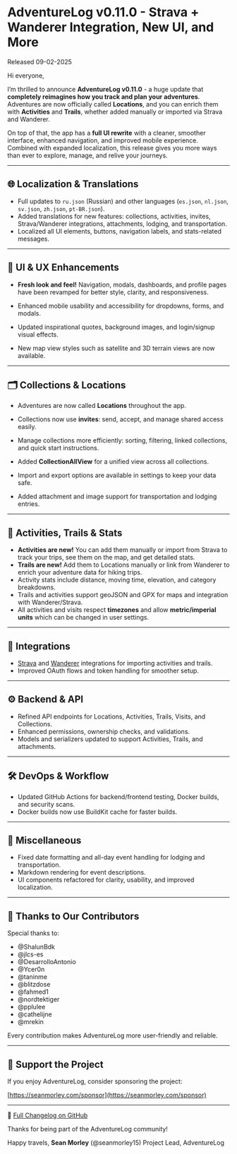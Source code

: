 # AdventureLog v0.11.0 - Strava + Wanderer Integration, New UI, and More

Released 09-02-2025

Hi everyone,

I’m thrilled to announce **AdventureLog v0.11.0** - a huge update that **completely reimagines how you track and plan your adventures**. Adventures are now officially called **Locations**, and you can enrich them with **Activities** and **Trails**, whether added manually or imported via Strava and Wanderer.

On top of that, the app has a **full UI rewrite** with a cleaner, smoother interface, enhanced navigation, and improved mobile experience. Combined with expanded localization, this release gives you more ways than ever to explore, manage, and relive your journeys.

---

## 🌐 Localization & Translations

- Full updates to `ru.json` (Russian) and other languages (`es.json`, `nl.json`, `sv.json`, `zh.json`, `pt-BR.json`).
- Added translations for new features: collections, activities, invites, Strava/Wanderer integrations, attachments, lodging, and transportation.
- Localized all UI elements, buttons, navigation labels, and stats-related messages.

---

## 🎨 UI & UX Enhancements

- **Fresh look and feel!** Navigation, modals, dashboards, and profile pages have been revamped for better style, clarity, and responsiveness.

- Enhanced mobile usability and accessibility for dropdowns, forms, and modals.
- Updated inspirational quotes, background images, and login/signup visual effects.
- New map view styles such as satellite and 3D terrain views are now available.

---

## 🗂️ Collections & Locations

- Adventures are now called **Locations** throughout the app.
- Collections now use **invites**: send, accept, and manage shared access easily.
- Manage collections more efficiently: sorting, filtering, linked collections, and quick start instructions.
- Added **CollectionAllView** for a unified view across all collections.
- Import and export options are available in settings to keep your data safe.

- Added attachment and image support for transportation and lodging entries.

---

## 🏃 Activities, Trails & Stats

- **Activities are new!** You can add them manually or import from Strava to track your trips, see them on the map, and get detailed stats.
- **Trails are new!** Add them to Locations manually or link from Wanderer to enrich your adventure data for hiking trips.
- Activity stats include distance, moving time, elevation, and category breakdowns.
- Trails and activities support geoJSON and GPX for maps and integration with Wanderer/Strava.
- All activities and visits respect **timezones** and allow **metric/imperial units** which can be changed in user settings.

---

## 🔗 Integrations

- [Strava](https://strava.com) and [Wanderer](https://github.com/Flomp/wanderer) integrations for importing activities and trails.
- Improved OAuth flows and token handling for smoother setup.

---

## ⚙️ Backend & API

- Refined API endpoints for Locations, Activities, Trails, Visits, and Collections.
- Enhanced permissions, ownership checks, and validations.
- Models and serializers updated to support Activities, Trails, and attachments.

---

## 🛠️ DevOps & Workflow

- Updated GitHub Actions for backend/frontend testing, Docker builds, and security scans.
- Docker builds now use BuildKit cache for faster builds.

---

## 📝 Miscellaneous

- Fixed date formatting and all-day event handling for lodging and transportation.
- Markdown rendering for event descriptions.
- UI components refactored for clarity, usability, and improved localization.

---

## 👥 Thanks to Our Contributors

Special thanks to:

- @ShalunBdk
- @jlcs-es
- @DesarrolloAntonio
- @Ycer0n
- @taninme
- @blitzdose
- @fahmed1
- @nordtektiger
- @pplulee
- @cathelijne
- @mrekin

Every contribution makes AdventureLog more user-friendly and reliable.

---

## 💖 Support the Project

If you enjoy AdventureLog, consider sponsoring the project:

[https://seanmorley.com/sponsor](https://seanmorley.com/sponsor)

---

📖 [Full Changelog on GitHub](https://github.com/seanmorley15/AdventureLog/compare/v0.10.0...v0.11.0)

Thanks for being part of the AdventureLog community!

Happy travels,
**Sean Morley** (@seanmorley15)
Project Lead, AdventureLog
